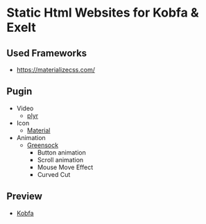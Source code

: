 
# Static Html Websites for Kobfa & Exelt

## Used Frameworks
  * https://materializecss.com/

## Pugin
   - Video
     - [plyr](https://plyr.io/)
   - Icon
     - [Material](https://material.io/resources/icons/?style=baseline)
   - Animation
     - [Greensock](https://greensock.com/)
       - Button animation
       - Scroll animation
       - Mouse Move Effect
       - Curved Cut

## Preview
  * [Kobfa](http://exelt-net.github.io/kobfa/index.html)

